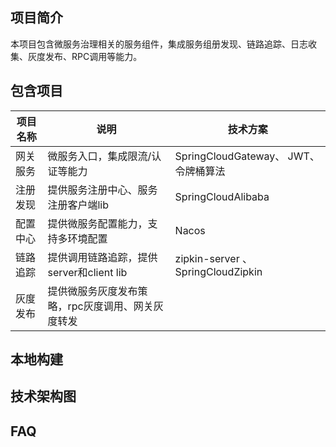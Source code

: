 ## 项目简介
本项目包含微服务治理相关的服务组件，集成服务组册发现、链路追踪、日志收集、灰度发布、RPC调用等能力。
## 包含项目
| 项目名称| 说明| 技术方案|
|--- | --- | --- |
| 网关服务| 微服务入口，集成限流/认证等能力| SpringCloudGateway、 JWT、 令牌桶算法|
|注册发现 | 提供服务注册中心、服务注册客户端lib | SpringCloudAlibaba |
|配置中心 | 提供微服务配置能力，支持多环境配置|Nacos
| 链路追踪| 提供调用链路追踪，提供server和client lib| zipkin-server 、SpringCloudZipkin
| 灰度发布 | 提供微服务灰度发布策略，rpc灰度调用、网关灰度转发| 


## 本地构建

## 技术架构图

## FAQ
